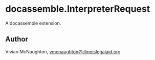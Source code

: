 # docassemble.InterpreterRequest

A docassemble extension.

## Author

Vivian McNaughton, vmcnaughton@illinoislegalaid.org

